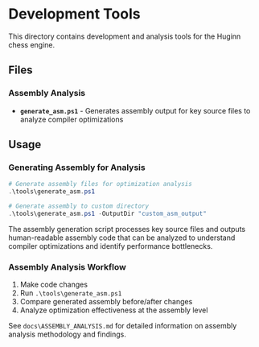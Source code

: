 # Development Tools

This directory contains development and analysis tools for the Huginn chess engine.

## Files

### Assembly Analysis
- **`generate_asm.ps1`** - Generates assembly output for key source files to analyze compiler optimizations

## Usage

### Generating Assembly for Analysis

```powershell
# Generate assembly files for optimization analysis
.\tools\generate_asm.ps1

# Generate assembly to custom directory
.\tools\generate_asm.ps1 -OutputDir "custom_asm_output"
```

The assembly generation script processes key source files and outputs human-readable assembly code that can be analyzed to understand compiler optimizations and identify performance bottlenecks.

### Assembly Analysis Workflow

1. Make code changes
2. Run `.\tools\generate_asm.ps1` 
3. Compare generated assembly before/after changes
4. Analyze optimization effectiveness at the assembly level

See `docs\ASSEMBLY_ANALYSIS.md` for detailed information on assembly analysis methodology and findings.
